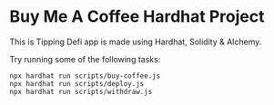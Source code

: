 # Buy Me A Coffee Hardhat Project

This is Tipping Defi app is made using Hardhat, Solidity & Alchemy.

Try running some of the following tasks:

```shell
npx hardhat run scripts/buy-coffee.js
npx hardhat run scripts/deploy.js
npx hardhat run scripts/withdraw.js
```
